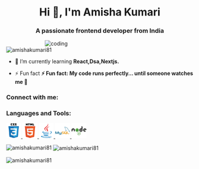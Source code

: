 <h1 align="center">Hi 👋, I'm Amisha Kumari</h1>
<h3 align="center">A passionate frontend developer from India</h3>
<img align="right" alt="coding" width="400" src="https://i.makeagif.com/media/4-05-2022/FvBVst.gif"
<p align="left"> <img src="https://komarev.com/ghpvc/?username=amishakumari81&label=Profile%20views&color=0e75b6&style=flat" alt="amishakumari81" /> </p>

- 🌱 I’m currently learning **React,Dsa,Nextjs.**

- ⚡ Fun fact **⚡ Fun fact: My code runs perfectly… until someone watches me 👀**

<h3 align="left">Connect with me:</h3>
<p align="left">
</p>

<h3 align="left">Languages and Tools:</h3>
<p align="left"> <a href="https://www.w3schools.com/css/" target="_blank" rel="noreferrer"> <img src="https://raw.githubusercontent.com/devicons/devicon/master/icons/css3/css3-original-wordmark.svg" alt="css3" width="40" height="40"/> </a> <a href="https://www.w3.org/html/" target="_blank" rel="noreferrer"> <img src="https://raw.githubusercontent.com/devicons/devicon/master/icons/html5/html5-original-wordmark.svg" alt="html5" width="40" height="40"/> </a> <a href="https://www.java.com" target="_blank" rel="noreferrer"> <img src="https://raw.githubusercontent.com/devicons/devicon/master/icons/java/java-original.svg" alt="java" width="40" height="40"/> </a> <a href="https://www.mysql.com/" target="_blank" rel="noreferrer"> <img src="https://raw.githubusercontent.com/devicons/devicon/master/icons/mysql/mysql-original-wordmark.svg" alt="mysql" width="40" height="40"/> </a> <a href="https://nodejs.org" target="_blank" rel="noreferrer"> <img src="https://raw.githubusercontent.com/devicons/devicon/master/icons/nodejs/nodejs-original-wordmark.svg" alt="nodejs" width="40" height="40"/> </a> </p>

<p><img align="left" src="https://github-readme-stats.vercel.app/api/top-langs?username=amishakumari81&show_icons=true&locale=en&layout=compact" alt="amishakumari81" /></p>

<p>&nbsp;<img align="center" src="https://github-readme-stats.vercel.app/api?username=amishakumari81&show_icons=true&locale=en" alt="amishakumari81" /></p>

<p><img align="center" src="https://github-readme-streak-stats.herokuapp.com/?user=amishakumari81&" alt="amishakumari81" /></p>
